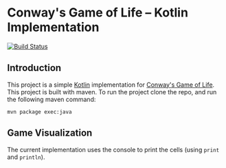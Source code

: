 # Conway's Game of Life – Kotlin Implementation

[![Build Status](https://travis-ci.org/kiwijuice/cgol.svg?branch=master)](https://travis-ci.org/kiwijuice/cgol)

## Introduction
This project is a simple [Kotlin](https://kotlinlang.org) implementation for [Conway's Game of Life](https://en.wikipedia.org/wiki/Conway%27s_Game_of_Life).
This project is built with maven. To run the project clone the repo, and run the following maven command:
```
mvn package exec:java
```

## Game Visualization
The current implementation uses the console to print the cells (using `print` and `println`).